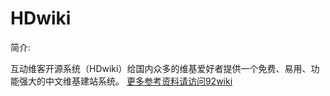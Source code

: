 HDwiki
===================================

简介:

互动维客开源系统（HDwiki）给国内众多的维基爱好者提供一个免费、易用、功能强大的中文维基建站系统。
[更多参考资料请访问92wiki](http://www.92wiki.com/hdwiki/category-view-20.html)
